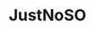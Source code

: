 ---
title: JustNoSO
crosslinks:
- JUSTNOMIL
- Drama
- UpliftingNews
- niceguys
- justnomil
- widowers
- JUSTNOFAMILY
- exmormon
- sex
- LifeAfterNarcissism
---